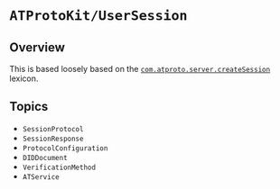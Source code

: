 # ``ATProtoKit/UserSession``

## Overview

This is based loosely based on the [`com.atproto.server.createSession`][github] lexicon.

[github]: https://github.com/bluesky-social/atproto/blob/main/lexicons/com/atproto/server/createSession.json

## Topics

- ``SessionProtocol``
- ``SessionResponse``
- ``ProtocolConfiguration``
- ``DIDDocument``
- ``VerificationMethod``
- ``ATService``
